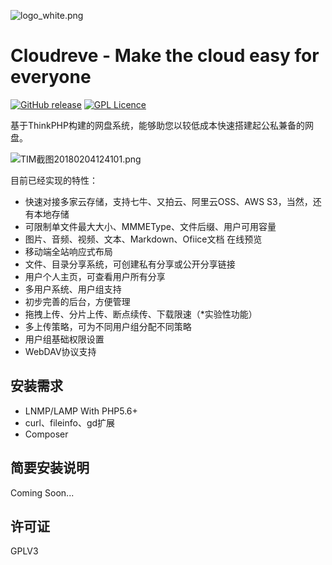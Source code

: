 ![logo_white.png](https://download.aoaoao.me/logo_white.png)

Cloudreve - Make the cloud easy for everyone
=========================
[![GitHub release](https://img.shields.io/github/release/qubyte/rubidium.svg)]()
[![GPL Licence](https://badges.frapsoft.com/os/gpl/gpl.svg?v=103)](https://opensource.org/licenses/GPL-3.0/)

基于ThinkPHP构建的网盘系统，能够助您以较低成本快速搭建起公私兼备的网盘。

![TIM截图20180204124101.png](https://download.aoaoao.me/TIM截图20180204124101.png)

目前已经实现的特性：

* 快速对接多家云存储，支持七牛、又拍云、阿里云OSS、AWS S3，当然，还有本地存储
* 可限制单文件最大大小、MMMEType、文件后缀、用户可用容量
* 图片、音频、视频、文本、Markdown、Ofiice文档 在线预览
* 移动端全站响应式布局
* 文件、目录分享系统，可创建私有分享或公开分享链接
* 用户个人主页，可查看用户所有分享
* 多用户系统、用户组支持
* 初步完善的后台，方便管理
* 拖拽上传、分片上传、断点续传、下载限速（*实验性功能）
* 多上传策略，可为不同用户组分配不同策略
* 用户组基础权限设置
* WebDAV协议支持

安装需求
------------
* LNMP/LAMP With PHP5.6+
* curl、fileinfo、gd扩展
* Composer

简要安装说明
------------

Coming Soon...

许可证
------------
GPLV3